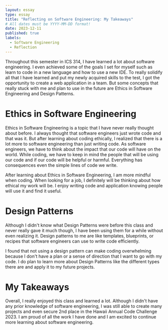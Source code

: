 ```yaml
---
layout: essay
type: essay
title: "Reflecting on Software Engineering: My Takeaways"
# All dates must be YYYY-MM-DD format!
date: 2023-12-11
published: true
labels:
  - Software Engineering
  - Reflection
---
```


Throughout this semester in ICS 314, I have learned a lot about software engineering. I even achieved some of the goals I set for myself such as learn to code in a new language and how to use a new IDE. To really solidify all that I have learned and put my newly acquired skills to the test, I got the opportunity to create a web application in a team. But some concepts that really stuck with me and plan to use in the future are Ethics in Software Engineering and Design Patterns.

# Ethics in Software Engineering

Ethics in Software Engineering is a topic that I have never really thought about before. I always thought that software engineers just wrote code and that was it. But after learning about coding ethically, I realized that there is a lot more to software engineering than just writing code. As software engineers, we have to think about the impact that our code will have on the world. While coding, we have to keep in mind the people that will be using our code and if our code will be helpful or harmful. Everything has consequences even the simple lines of code we write.

After learning about Ethics in Software Engineering, I am more mindful when coding. When looking for a job, I definitely will be thinking about how ethical my work will be. I enjoy writing code and application knowing people will use it and find it useful. 

# Design Patterns

Although I didn't know what Design Patterns were before this class and never really gave it much though, I have been using them for a while without even realizing it. Design patterns to me are like templates, blueprints, or recipes that software engineers can use to write code efficiently. 

I found that not using a design pattern can make coding overwhelming because I don't have a plan or a sense of direction that I want to go with my code. I do plan to learn more about Design Patterns like the different types there are and apply it to my future projects.

# My Takeaways

Overall, I really enjoyed this class and learned a lot. Although I didn't have any prior knowledge of software engineering, I was still able to create many projects and even secure 2nd place in the Hawaii Annual Code Challenge 2023. I am proud of all the work I have done and I am excited to continue more learning about software engineering.
